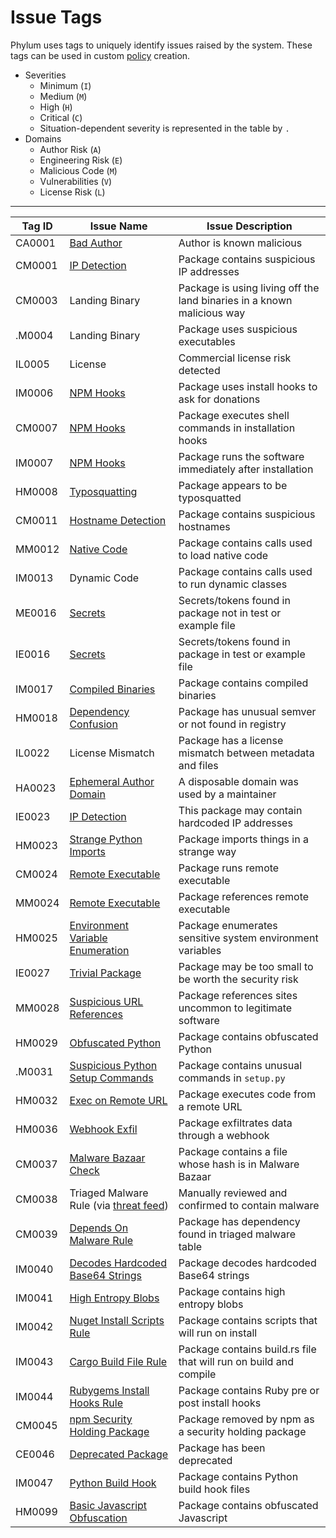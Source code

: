 # Issue Tags

Phylum uses tags to uniquely identify issues raised by the system. These tags can be used in custom [policy](../knowledge_base/policy.md) creation.

- Severities
  - Minimum (`I`)
  - Medium (`M`)
  - High (`H`)
  - Critical (`C`)
  - Situation-dependent severity is represented in the table by `.`
- Domains
  - Author Risk (`A`)
  - Engineering Risk (`E`)
  - Malicious Code (`M`)
  - Vulnerabilities (`V`)
  - License Risk (`L`)

---

| Tag ID | Issue Name | Issue Description |
| --- | --- | --- |
| CA0001 | [Bad Author](../analytics/bad_author.md) | Author is known malicious |
| CM0001 | [IP Detection](../analytics/ip_identification.md) | Package contains suspicious IP addresses |
| CM0003 | Landing Binary | Package is using living off the land binaries in a known malicious way |
| .M0004 | Landing Binary | Package uses suspicious executables |
| IL0005 | License | Commercial license risk detected |
| IM0006 | [NPM Hooks](../analytics/npm_hooks.md) | Package uses install hooks to ask for donations |
| CM0007 | [NPM Hooks](../analytics/npm_hooks.md) | Package executes shell commands in installation hooks |
| IM0007 | [NPM Hooks](../analytics/npm_hooks.md) | Package runs the software immediately after installation |
| HM0008 | [Typosquatting](../analytics/typosquatting.md) | Package appears to be typosquatted |
| CM0011 | [Hostname Detection](../analytics/hostname_identification.md) | Package contains suspicious hostnames |
| MM0012 | [Native Code](../analytics/invokes_native_code.md) | Package contains calls used to load native code |
| IM0013 | Dynamic Code | Package contains calls used to run dynamic classes |
| ME0016 | [Secrets](../analytics/secrets.md) | Secrets/tokens found in package not in test or example file |
| IE0016 | [Secrets](../analytics/secrets.md) | Secrets/tokens found in package in test or example file |
| IM0017 | [Compiled Binaries](../analytics/compiled_binary.md) | Package contains compiled binaries |
| HM0018 | [Dependency Confusion](../analytics/dependency_confusion.md) | Package has unusual semver or not found in registry |
| IL0022 | License Mismatch | Package has a license mismatch between metadata and files |
| HA0023 | [Ephemeral Author Domain](../analytics/ephemeral_domain.md) | A disposable domain was used by a maintainer |
| IE0023 | [IP Detection](../analytics/ip_identification.md) | This package may contain hardcoded IP addresses |
| HM0023 | [Strange Python Imports](../analytics/strange_python_imports.md) | Package imports things in a strange way |
| CM0024 | [Remote Executable](../analytics/remote_exe_ref_or_run.md) | Package runs remote executable |
| MM0024 | [Remote Executable](../analytics/remote_exe_ref_or_run.md) | Package references remote executable |
| HM0025 | [Environment Variable Enumeration](../analytics/env_var_enumeration.md) | Package enumerates sensitive system environment variables |
| IE0027 | [Trivial Package](../analytics/minimal_code.md) | Package may be too small to be worth the security risk |
| MM0028 | [Suspicious URL References](../analytics/suspicious_url_references.md) | Package references sites uncommon to legitimate software |
| HM0029 | [Obfuscated Python](../analytics/obfuscated_python.md) | Package contains obfuscated Python |
| .M0031 | [Suspicious Python Setup Commands](../analytics/suspicious_setup_commands.md) | Package contains unusual commands in `setup.py` |
| HM0032 | [Exec on Remote URL](../analytics/executes_code_at_remote_url.md) | Package executes code from a remote URL |
| HM0036 | [Webhook Exfil](../analytics/webhook_exfil.md) | Package exfiltrates data through a webhook |
| CM0037 | [Malware Bazaar Check](../analytics/malware_bazaar_check.md) | Package contains a file whose hash is in Malware Bazaar |
| CM0038 | Triaged Malware Rule (via [threat feed](../knowledge_base/threat_feed.md)) | Manually reviewed and confirmed to contain malware |
| CM0039 | [Depends On Malware Rule](../analytics/depends_on_malware.md) | Package has dependency found in triaged malware table |
| IM0040 | [Decodes Hardcoded Base64 Strings](../analytics/base64_decoding.md) | Package decodes hardcoded Base64 strings |
| IM0041 | [High Entropy Blobs](../analytics/high_entropy_blobs.md) | Package contains high entropy blobs |
| IM0042 | [Nuget Install Scripts Rule](../analytics/nuget_install_scripts.md) | Package contains scripts that will run on install |
| IM0043 | [Cargo Build File Rule](../analytics/cargo_build_file.md) | Package contains build.rs file that will run on build and compile |
| IM0044 | [Rubygems Install Hooks Rule](../analytics/ruby_install_hooks.md) | Package contains Ruby pre or post install hooks |
| CM0045 | [npm Security Holding Package](../analytics/npm_security_holding.md) | Package removed by npm as a security holding package |
| CE0046 | [Deprecated Package](../analytics/deprecated_package.md) | Package has been deprecated |
| IM0047 | [Python Build Hook](../analytics/python_build_hook.md) | Package contains Python build hook files |
| HM0099 | [Basic Javascript Obfuscation](../analytics/obfuscated_javascript.md) | Package contains obfuscated Javascript |

